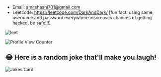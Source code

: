 
- Email: amitshashi701@gmail.com
- Leetcode: https://leetcode.com/DarkAndDark/ [fun fact: using same username and password everywhere inscreases chances of getting hacked. be safe!!!]


![leet](https://user-images.githubusercontent.com/73923245/232561950-c41b7cf0-c1c0-4ce4-9228-7bde81b19434.JPG)



![Profile View Counter](https://komarev.com/ghpvc/?username=AmitShashi)



## 😂 Here is a random joke that'll make you laugh!
![Jokes Card](https://readme-jokes.vercel.app/api)



